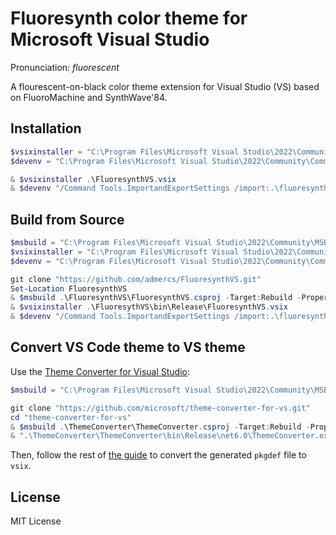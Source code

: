 # Fluoresynth color theme for Microsoft Visual Studio

Pronunciation: _fluorescent_

A flourescent-on-black color theme extension for Visual Studio (VS) based on FluoroMachine and SynthWave'84.

## Installation

```powershell
$vsixinstaller = "C:\Program Files\Microsoft Visual Studio\2022\Community\Common7\IDE\VSIXInstaller.exe"
$devenv = "C:\Program Files\Microsoft Visual Studio\2022\Community\Common7\IDE\devenv.exe"

& $vsixinstaller .\FluoresynthVS.vsix
& $devenv "/Command Tools.ImportandExportSettings /import:.\fluoresynth-color-theme.vssettings"
```

## Build from Source

```powershell
$msbuild = "C:\Program Files\Microsoft Visual Studio\2022\Community\MSBuild\Current\Bin\MSBuild.exe"
$vsixinstaller = "C:\Program Files\Microsoft Visual Studio\2022\Community\Common7\IDE\VSIXInstaller.exe"
$devenv = "C:\Program Files\Microsoft Visual Studio\2022\Community\Common7\IDE\devenv.exe"

git clone "https://github.com/admercs/FluoresynthVS.git"
Set-Location FluoresynthVS
& $msbuild .\FluoresynthVS\FluoresynthVS.csproj -Target:Rebuild -Property:Configuration=Release
& $vsixinstaller .\FluoresythVS\bin\Release\FluoresynthVS.vsix
& $devenv "/Command Tools.ImportandExportSettings /import:.\fluoresynth-color-theme.vssettings"
```

## Convert VS Code theme to VS theme

Use the [Theme Converter for Visual Studio](https://github.com/microsoft/theme-converter-for-vs/):

```powershell
$msbuild = "C:\Program Files\Microsoft Visual Studio\2022\Community\MSBuild\Current\Bin\MSBuild.exe"

git clone "https://github.com/microsoft/theme-converter-for-vs.git"
cd "theme-converter-for-vs"
& $msbuild .\ThemeConverter\ThemeConverter.csproj -Target:Rebuild -Property:Configuration=Release
& ".\ThemeConverter\ThemeConverter\bin\Release\net6.0\ThemeConverter.exe" -i "\some\vscode_theme.json" -o "\some\directory"
```

Then, follow the rest of [the guide](https://github.com/microsoft/theme-converter-for-vs/) to convert the generated `pkgdef` file to `vsix`.

## License

MIT License
